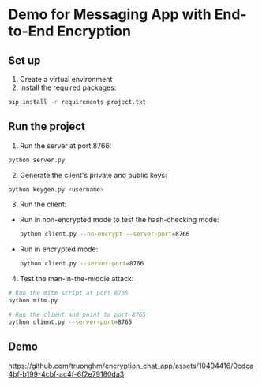 # Demo for Messaging App with End-to-End Encryption

## Set up

1. Create a virtual environment
2. Install the required packages: 

```bash
pip install -r requirements-project.txt
```

## Run the project

1. Run the server at port 8766:

```bash
python server.py
```

2. Generate the client's private and public keys:

```bash
python keygen.py <username>
```

3. Run the client:

  - Run in non-encrypted mode to test the hash-checking mode:

	```bash
	python client.py --no-encrypt --server-port=8766
	```

  - Run in encrypted mode:

	```bash
	python client.py --server-port=8766
	```

4. Test the man-in-the-middle attack:

  ```bash
  # Run the mitm script at port 8765
  python mitm.py

  # Run the client and point to port 8765
  python client.py --server-port=8765
  ```

## Demo


https://github.com/truonghm/encryption_chat_app/assets/10404416/0cdca4bf-b199-4cbf-ac4f-6f2e79180da3



